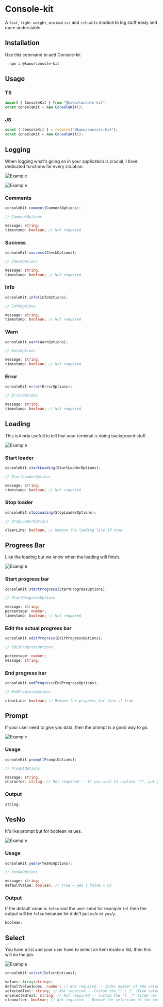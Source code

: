 # Console-kit

A `fast`, `light weight`, `minimalist` and `reliable` module to log stuff easly and more understable.

## Installation

Use this command to add Console-kit

```bash
  npm i @kawu/console-kit
```

## Usage

### TS

```ts
import { ConsoleKit } from "@kawu/console-kit";
const consoleKit = new ConsoleKit();
```

### JS

```js
const { ConsoleKit } = require("@kawu/console-kit");
const consoleKit = new ConsoleKit();
```

## Logging

When logging what's going on in your application is crucial, I have dedicated functions for every situation.

![Example](https://i.imgur.com/oFEckxL.png)

![Example](https://i.imgur.com/iTBJ0xO.png)

### Comments

```js
consoleKit.comment(CommentOptions);
```

```ts
// CommentOptions

message: string;
timestamp: boolean; // Not required
```

### Success

```js
consoleKit.success(CheckOptions);
```

```ts
// CheckOptions

message: string;
timestamp: boolean; // Not required
```

### Info

```js
consoleKit.info(InfoOptions);
```

```ts
// InfoOptions

message: string;
timestamp: boolean; // Not required
```

### Warn

```js
consoleKit.warn(WarnOptions);
```

```ts
// WarnOptions

message: string;
timestamp: boolean; // Not required
```

### Error

```js
consoleKit.error(ErrorOptions);
```

```ts
// ErrorOptions

message: string;
timestamp: boolean; // Not required
```

## Loading

This is kinda usefull to tell that your terminal is doing background stuff.

![Example](https://i.imgur.com/FQbYMWk.png)

### Start loader

```js
consoleKit.startLoading(StartLoaderOptions);
```

```ts
// StartLoaderOptions

message: string;
timestamp: boolean; // Not required
```

### Stop loader

```js
consoleKit.stopLoading(StopLoaderOptions);
```

```ts
// StopLoaderOptions

clearLine: boolean; // Remove the loading line if true
```

## Progress Bar

Like the loading but we know when the loading will finish.

![Example](https://i.imgur.com/kWWkqpQ.png)

### Start progress bar

```js
consoleKit.startProgress(StartProgressOptions);
```

```ts
// StartProgressOptions

message: string;
percentage: number;
timestamp: boolean; // Not required
```

### Edit the actual progress bar

```js
consoleKit.editProgress(EditProgressOptions);
```

```ts
// EditProgressOptions

percentage: number;
message: string;
```

### End progress bar

```js
consoleKit.endProgress(EndProgressOptions);
```

```ts
// EndProgressOptions

clearLine: boolean; // Remove the progress bar line if true
```

## Prompt

If your user need to give you data, then the prompt is a good way to go.

![Example](https://i.imgur.com/g8pN4Fm.png)

### Usage

```js
consoleKit.prompt(PromptOptions);
```

```ts
// PromptOptions

message: string;
character: string; // Not required -- If you wish to replace "?", put your own icon here
```

### Output

```ts
string;
```

## YesNo

It's like prompt but for boolean values.

![Example](https://i.imgur.com/Clkw4bY.png)

### Usage

```js
consoleKit.yesno(YesNoOptions);
```

```ts
// YesNoOptions

message: string;
defaultValue: boolean; // true = yes | false = no
```

### Output

If the default value is `false` and the user send for example `lol` then the output will be `false` because he didn't put `no`/`n` or `yes`/`y`.

```ts
boolean;
```

## Select

You have a list and your user have to select an item inside a list, then this will do the job.

![Example](https://i.imgur.com/KMQKo0q.png)

```js
consoleKit.select(SelectOptions);
```

```ts
values: Array<string>;
defaultValueIndex: number; // Not required -- Index number of the values array
selectedText: string; // Not required -- Custom the "[ • ]" (Item selected)
unselectedText: string; // Not required -- Custom the "[  ]" (Item not selected)
cleanafter: boolean; // Not required -- Remove the selection of the terminal when user finished
```
